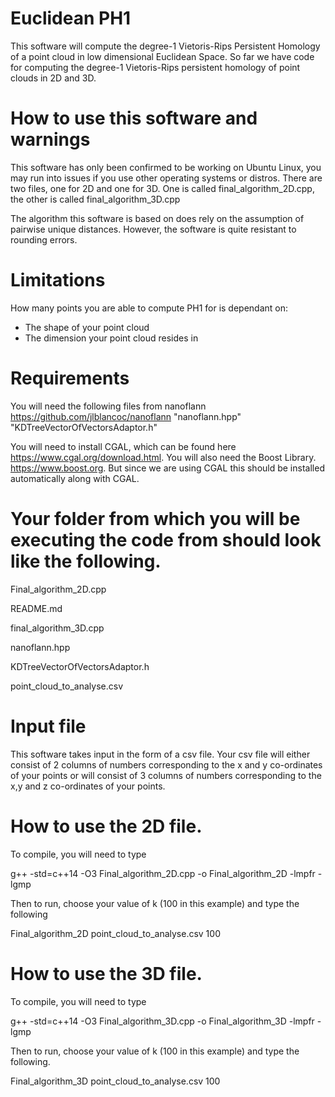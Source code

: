 # Euclidean PH1
This software will compute the degree-1 Vietoris-Rips Persistent Homology of a point cloud in low dimensional Euclidean Space. So far we have code for computing the degree-1 Vietoris-Rips persistent homology of point clouds in 2D and 3D. 

# How to use this software and warnings
This software has only been confirmed to be working on Ubuntu Linux, you may run into issues if you use other operating systems or distros. There are two files, one for 2D and one for 3D. One is called final_algorithm_2D.cpp, the other is called final_algorithm_3D.cpp

The algorithm this software is based on does rely on the assumption of pairwise unique distances. However, the software is quite resistant to rounding errors. 

# Limitations
How many points you are able to compute PH1 for is dependant on:
- The shape of your point cloud
- The dimension your point cloud resides in

# Requirements 
You will need the following files from nanoflann  https://github.com/jlblancoc/nanoflann
"nanoflann.hpp"
"KDTreeVectorOfVectorsAdaptor.h"

You will need to install CGAL, which can be found here https://www.cgal.org/download.html.
You will also need the Boost Library. https://www.boost.org. But since we are using CGAL this should be installed automatically along with CGAL.

# Your folder from which you will be executing the code from should look like the following. 

Final_algorithm_2D.cpp

README.md

final_algorithm_3D.cpp

nanoflann.hpp

KDTreeVectorOfVectorsAdaptor.h

point_cloud_to_analyse.csv

# Input file
This software takes input in the form of a csv file. Your csv file will either consist of 2 columns of numbers corresponding to 
the x and y co-ordinates of your points or will consist of 3 columns of numbers corresponding to the x,y and z co-ordinates of 
your points. 

# How to use the 2D file. 
 

To compile, you will need to type

g++ -std=c++14 -O3 Final_algorithm_2D.cpp -o Final_algorithm_2D -lmpfr -lgmp

Then to run, choose your value of k (100 in this example) and type the following 

Final_algorithm_2D point_cloud_to_analyse.csv 100

# How to use the 3D file. 
To compile, you will need to type

g++ -std=c++14 -O3 Final_algorithm_3D.cpp -o Final_algorithm_3D -lmpfr -lgmp

Then to run, choose your value of k (100 in this example) and type the following. 

Final_algorithm_3D point_cloud_to_analyse.csv 100 



